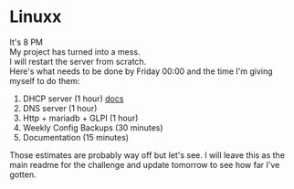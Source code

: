 # Linuxx
It's 8 PM \
My project has turned into a mess. \
I will restart the server from scratch. \
Here's what needs to be done by Friday 00:00 and the time I'm giving myself to do them:

1. DHCP server (1 hour) [docs](https://github.com/pindjouf/Linuxx/blob/main/Exercises/projects/pers.%20docu/making_a_dhcp_server.md)
2. DNS server (1 hour)
3. Http + mariadb + GLPI (1 hour)
4. Weekly Config Backups (30 minutes)
5. Documentation (15 minutes)

Those estimates are probably way off but let's see. I will leave this as the main readme for the challenge and update tomorrow to see how far I've gotten.
